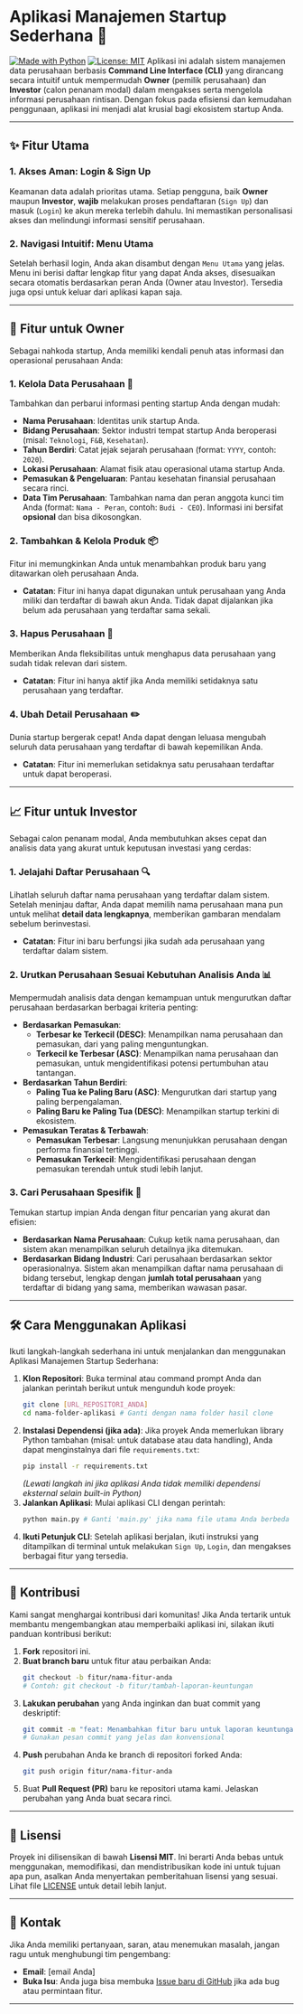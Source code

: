 # Aplikasi Manajemen Startup Sederhana 🚀

[![Made with Python](https://img.shields.io/badge/Made%20with-Python-blue.svg)](https://www.python.org/)
[![License: MIT](https://img.shields.io/badge/License-MIT-yellow.svg)](https://opensource.org/licenses/MIT) 
Aplikasi ini adalah sistem manajemen data perusahaan berbasis **Command Line Interface (CLI)** yang dirancang secara intuitif untuk mempermudah **Owner** (pemilik perusahaan) dan **Investor** (calon penanam modal) dalam mengakses serta mengelola informasi perusahaan rintisan. Dengan fokus pada efisiensi dan kemudahan penggunaan, aplikasi ini menjadi alat krusial bagi ekosistem startup Anda.

---

## ✨ Fitur Utama

### 1. Akses Aman: Login & Sign Up
Keamanan data adalah prioritas utama. Setiap pengguna, baik **Owner** maupun **Investor**, **wajib** melakukan proses pendaftaran (`Sign Up`) dan masuk (`Login`) ke akun mereka terlebih dahulu. Ini memastikan personalisasi akses dan melindungi informasi sensitif perusahaan.

### 2. Navigasi Intuitif: Menu Utama
Setelah berhasil login, Anda akan disambut dengan `Menu Utama` yang jelas. Menu ini berisi daftar lengkap fitur yang dapat Anda akses, disesuaikan secara otomatis berdasarkan peran Anda (Owner atau Investor). Tersedia juga opsi untuk keluar dari aplikasi kapan saja.

---

## 💼 Fitur untuk Owner

Sebagai nahkoda startup, Anda memiliki kendali penuh atas informasi dan operasional perusahaan Anda:

### 1. Kelola Data Perusahaan 📝
Tambahkan dan perbarui informasi penting startup Anda dengan mudah:
* **Nama Perusahaan**: Identitas unik startup Anda.
* **Bidang Perusahaan**: Sektor industri tempat startup Anda beroperasi (misal: `Teknologi`, `F&B`, `Kesehatan`).
* **Tahun Berdiri**: Catat jejak sejarah perusahaan (format: `YYYY`, contoh: `2020`).
* **Lokasi Perusahaan**: Alamat fisik atau operasional utama startup Anda.
* **Pemasukan & Pengeluaran**: Pantau kesehatan finansial perusahaan secara rinci.
* **Data Tim Perusahaan**: Tambahkan nama dan peran anggota kunci tim Anda (format: `Nama - Peran`, contoh: `Budi - CEO`). Informasi ini bersifat **opsional** dan bisa dikosongkan.

### 2. Tambahkan & Kelola Produk 📦
Fitur ini memungkinkan Anda untuk menambahkan produk baru yang ditawarkan oleh perusahaan Anda.
* **Catatan**: Fitur ini hanya dapat digunakan untuk perusahaan yang Anda miliki dan terdaftar di bawah akun Anda. Tidak dapat dijalankan jika belum ada perusahaan yang terdaftar sama sekali.

### 3. Hapus Perusahaan 👋
Memberikan Anda fleksibilitas untuk menghapus data perusahaan yang sudah tidak relevan dari sistem.
* **Catatan**: Fitur ini hanya aktif jika Anda memiliki setidaknya satu perusahaan yang terdaftar.

### 4. Ubah Detail Perusahaan ✏️
Dunia startup bergerak cepat! Anda dapat dengan leluasa mengubah seluruh data perusahaan yang terdaftar di bawah kepemilikan Anda.
* **Catatan**: Fitur ini memerlukan setidaknya satu perusahaan terdaftar untuk dapat beroperasi.

---

## 📈 Fitur untuk Investor

Sebagai calon penanam modal, Anda membutuhkan akses cepat dan analisis data yang akurat untuk keputusan investasi yang cerdas:

### 1. Jelajahi Daftar Perusahaan 🔍
Lihatlah seluruh daftar nama perusahaan yang terdaftar dalam sistem. Setelah meninjau daftar, Anda dapat memilih nama perusahaan mana pun untuk melihat **detail data lengkapnya**, memberikan gambaran mendalam sebelum berinvestasi.
* **Catatan**: Fitur ini baru berfungsi jika sudah ada perusahaan yang terdaftar dalam sistem.

### 2. Urutkan Perusahaan Sesuai Kebutuhan Analisis Anda 📊
Mempermudah analisis data dengan kemampuan untuk mengurutkan daftar perusahaan berdasarkan berbagai kriteria penting:
* **Berdasarkan Pemasukan**:
    * **Terbesar ke Terkecil (DESC)**: Menampilkan nama perusahaan dan pemasukan, dari yang paling menguntungkan.
    * **Terkecil ke Terbesar (ASC)**: Menampilkan nama perusahaan dan pemasukan, untuk mengidentifikasi potensi pertumbuhan atau tantangan.
* **Berdasarkan Tahun Berdiri**:
    * **Paling Tua ke Paling Baru (ASC)**: Mengurutkan dari startup yang paling berpengalaman.
    * **Paling Baru ke Paling Tua (DESC)**: Menampilkan startup terkini di ekosistem.
* **Pemasukan Teratas & Terbawah**:
    * **Pemasukan Terbesar**: Langsung menunjukkan perusahaan dengan performa finansial tertinggi.
    * **Pemasukan Terkecil**: Mengidentifikasi perusahaan dengan pemasukan terendah untuk studi lebih lanjut.

### 3. Cari Perusahaan Spesifik 🎯
Temukan startup impian Anda dengan fitur pencarian yang akurat dan efisien:
* **Berdasarkan Nama Perusahaan**: Cukup ketik nama perusahaan, dan sistem akan menampilkan seluruh detailnya jika ditemukan.
* **Berdasarkan Bidang Industri**: Cari perusahaan berdasarkan sektor operasionalnya. Sistem akan menampilkan daftar nama perusahaan di bidang tersebut, lengkap dengan **jumlah total perusahaan** yang terdaftar di bidang yang sama, memberikan wawasan pasar.

---

## 🛠️ Cara Menggunakan Aplikasi

Ikuti langkah-langkah sederhana ini untuk menjalankan dan menggunakan Aplikasi Manajemen Startup Sederhana:

1.  **Klon Repositori**:
    Buka terminal atau command prompt Anda dan jalankan perintah berikut untuk mengunduh kode proyek:
    ```bash
    git clone [URL_REPOSITORI_ANDA]
    cd nama-folder-aplikasi # Ganti dengan nama folder hasil clone
    ```
2.  **Instalasi Dependensi (jika ada)**:
    Jika proyek Anda memerlukan library Python tambahan (misal: untuk database atau data handling), Anda dapat menginstalnya dari file `requirements.txt`:
    ```bash
    pip install -r requirements.txt
    ```
    *(Lewati langkah ini jika aplikasi Anda tidak memiliki dependensi eksternal selain built-in Python)*
3.  **Jalankan Aplikasi**:
    Mulai aplikasi CLI dengan perintah:
    ```bash
    python main.py # Ganti 'main.py' jika nama file utama Anda berbeda
    ```
4.  **Ikuti Petunjuk CLI**:
    Setelah aplikasi berjalan, ikuti instruksi yang ditampilkan di terminal untuk melakukan `Sign Up`, `Login`, dan mengakses berbagai fitur yang tersedia.

---

## 🤝 Kontribusi

Kami sangat menghargai kontribusi dari komunitas! Jika Anda tertarik untuk membantu mengembangkan atau memperbaiki aplikasi ini, silakan ikuti panduan kontribusi berikut:

1.  **Fork** repositori ini.
2.  **Buat branch baru** untuk fitur atau perbaikan Anda:
    ```bash
    git checkout -b fitur/nama-fitur-anda 
    # Contoh: git checkout -b fitur/tambah-laporan-keuntungan
    ```
3.  **Lakukan perubahan** yang Anda inginkan dan buat commit yang deskriptif:
    ```bash
    git commit -m "feat: Menambahkan fitur baru untuk laporan keuntungan" 
    # Gunakan pesan commit yang jelas dan konvensional
    ```
4.  **Push** perubahan Anda ke branch di repositori forked Anda:
    ```bash
    git push origin fitur/nama-fitur-anda
    ```
5.  Buat **Pull Request (PR)** baru ke repositori utama kami. Jelaskan perubahan yang Anda buat secara rinci.

---

## 📜 Lisensi

Proyek ini dilisensikan di bawah **Lisensi MIT**. Ini berarti Anda bebas untuk menggunakan, memodifikasi, dan mendistribusikan kode ini untuk tujuan apa pun, asalkan Anda menyertakan pemberitahuan lisensi yang sesuai.
Lihat file [LICENSE](LICENSE) untuk detail lebih lanjut.

---

## 📧 Kontak

Jika Anda memiliki pertanyaan, saran, atau menemukan masalah, jangan ragu untuk menghubungi tim pengembang:

* **Email**: [email Anda]
* **Buka Isu**: Anda juga bisa membuka [Issue baru di GitHub](https://github.com/[Your_Username]/[Your_Repo_Name]/issues) jika ada bug atau permintaan fitur.

---
